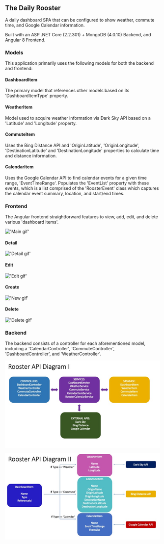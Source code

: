 ## The Daily Rooster

A daily dashboard SPA that can be configured to show weather, commute time, and Google Calendar information.

Built with an ASP .NET Core (2.2.301) + MongoDB (4.0.10) Backend, and Angular 8 Frontend.

### Models

This application primarily uses the following models for both the backend and frontend:

#### DashboardItem

The primary model that references other models based on its 'DashboardItemType' property. 

#### WeatherItem

Model used to acquire weather information via Dark Sky API based on a 'Latitude' and 'Longitude' property.

#### CommuteItem

Uses the Bing Distance API and 'OriginLatitude', 'OriginLongitude', 'DestinationLatitude' and 'DestinationLongitude' properties to calculate time and distance information.

#### CalendarItem

Uses the Google Calendar API to find calendar events for a given time range, 'EventTimeRange'. Populates the 'EventList' property with these events, which is a list comprised of the 'RoosterEvent' class which captures the calendar event summary, location, and start/end times.


### Frontend 

The Angular frontend straightforward features to view, add, edit, and delete various 'dashboard items'.

!['Main gif'](readme-material/Main.gif)

#### Detail

!['Detail gif'](readme-material/Detail.gif)

#### Edit

!['Edit gif'](readme-material/Edit.gif)

#### Create

!['New gif'](readme-material/New.gif)

#### Delete

!['Delete gif'](readme-material/Delete.gif)


### Backend 

The backend consists of a controller for each aforementioned model, including a 'CalendarController', 'CommuteController', 'DashboardController', and 'WeatherController'.

<p align="center">
	<img src="readme-material/diagram/Slide1.jpeg">
</p>

<p align="center">
	<img src="readme-material/diagram/Slide2.jpeg">
</p>


